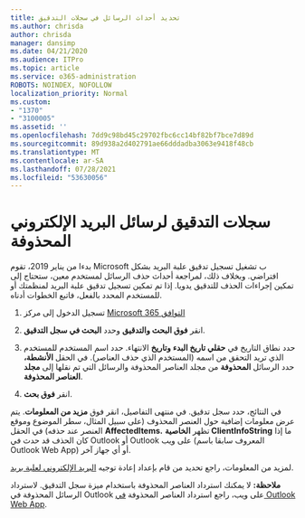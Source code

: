 ```yaml
---
title: تحديد أحداث الرسائل في سجلات التدقيق
ms.author: chrisda
author: chrisda
manager: dansimp
ms.date: 04/21/2020
ms.audience: ITPro
ms.topic: article
ms.service: o365-administration
ROBOTS: NOINDEX, NOFOLLOW
localization_priority: Normal
ms.custom:
- "1370"
- "3100005"
ms.assetid: ''
ms.openlocfilehash: 7dd9c98bd45c29702fbc6cc14bf82bf7bce7d89d
ms.sourcegitcommit: 89d938a2d402791ae66dddadba3063e9418f48cb
ms.translationtype: MT
ms.contentlocale: ar-SA
ms.lasthandoff: 07/28/2021
ms.locfileid: "53630056"
---
```

# <a name="audit-logs-for-deleted-email-messages"></a>سجلات التدقيق لرسائل البريد الإلكتروني المحذوفة

بدءا من يناير 2019، تقوم Microsoft ب تشغيل تسجيل تدقيق علبة البريد بشكل افتراضي. وبخلاف ذلك، لمراجعة أحداث حذف الرسائل لمستخدم معين، ستحتاج إلى تمكين إجراءات الحذف للتدقيق يدويا. إذا تم تمكين تسجيل تدقيق علبة البريد لمنظمتك أو للمستخدم المحدد بالفعل، فاتبع الخطوات أدناه.

1. تسجيل الدخول إلى مركز [Microsoft 365 التوافق](https://protection.office.com/)

2. انقر **فوق البحث والتدقيق** وحدد **البحث في سجل التدقيق**.

3. حدد نطاق التاريخ في **حقلي تاريخ البدء** **وتاريخ** الانتهاء. حدد اسم المستخدم للمستخدم الذي تريد التحقق من اسمه (المستخدم الذي حذف العناصر). في الحقل **الأنشطة،** حدد الرسائل **المحذوفة** من مجلد العناصر المحذوفة والرسائل التي تم نقلها إلى **مجلد العناصر المحذوفة**.

4. انقر **فوق بحث**.

في النتائج، حدد سجل تدقيق. في منتهى التفاصيل، انقر فوق **مزيد من المعلومات**. يتم عرض معلومات إضافية حول العنصر المحذوف (على سبيل المثال، سطر الموضوع وموقع العنصر عند حذفه) في الحقل **AffectedItems.** تظهر **الخاصية ClientInfoString** ما إذا كان الحذف قد حدث في Outlook أو Outlook على ويب (المعروف سابقا باسم Outlook Web App) أو أي جهاز آخر.

لمزيد من المعلومات، راجع تحديد من قام بإعداد إعادة توجيه [البريد الإلكتروني لعلبة بريد](/microsoft-365/compliance/auditing-troubleshooting-scenarios#determine-if-a-user-deleted-email-items).

**ملاحظة:** لا يمكنك استرداد العناصر المحذوفة باستخدام ميزة سجل التدقيق. لاسترداد الرسائل المحذوفة في Outlook على ويب، راجع استرداد العناصر المحذوفة [في Outlook Web App](https://support.office.com/article/C3D8FC15-EEEF-4F1C-81DF-E27964B7EDD4).
